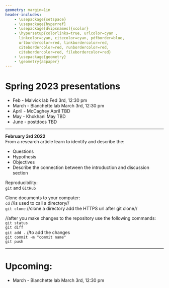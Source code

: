 ```yaml
---
geometry: margin=1in
header-includes:
    - \usepackage{setspace}
    - \usepackage{hyperref}
    - \usepackage[dvipsnames]{xcolor}
    - \hypersetup{colorlinks=true, urlcolor=cyan , 
      linkcolor=cyan, citecolor=cyan, pdfborder=blue,
      urlbordercolor=red, linkbordercolor=red,
      citebordercolor=red, runbordercolor=red,
      citebordercolor=red, filebordercolor=red}
    - \usepackage{geometry}
    - \geometry{a4paper}
---  
```


# Spring 2023 presentations

 - Feb - Malvick lab Fed 3rd, 12:30 pm
 - March - Blanchette lab March 3rd, 12:30 pm
 - April - McCaghey April TBD
 - May - Khokhani May TBD
 - June - postdocs TBD

---  

**February 3rd 2022**  
From a research article learn to identify and describe the:  
 - Questions  
 - Hypothesis  
 - Objectives  
 - Describe the connection between the introduction and discussion section  
  
Reproducibility:   
`git` and `GitHub`  
   
Clone documents to your computer:  
`cd` //is used to call a directory//  
`git clone` //clone a directory add the HTTPS url after git clone//  
  
//after you make changes to the repository use the following commands:  
`git status`    
`git diff`   
`git add .` //to add the changes  
`git commit -m "commit name"`    
`git push`  

---  
# Upcoming:  
 - March - Blanchette lab March 3rd, 12:30 pm  
  